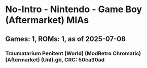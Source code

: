# No-Intro - Nintendo - Game Boy (Aftermarket) MIAs
## Games: 1, ROMs: 1, as of 2025-07-08

### Traumatarium Penitent (World) (ModRetro Chromatic) (Aftermarket) (Unl).gb, CRC: 50ca30ad
